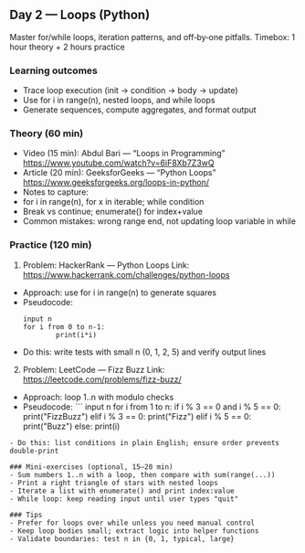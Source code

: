 ## Day 2 — Loops (Python)

Master for/while loops, iteration patterns, and off‑by‑one pitfalls. Timebox: 1 hour theory + 2 hours practice

### Learning outcomes
- Trace loop execution (init → condition → body → update)
- Use for i in range(n), nested loops, and while loops
- Generate sequences, compute aggregates, and format output

 ### Theory (60 min)
- Video (15 min): Abdul Bari — “Loops in Programming”
https://www.youtube.com/watch?v=6iF8Xb7Z3wQ
- Article (20 min): GeeksforGeeks — “Python Loops”
https://www.geeksforgeeks.org/loops-in-python/
- Notes to capture:
- for i in range(n), for x in iterable; while condition
- Break vs continue; enumerate() for index+value
- Common mistakes: wrong range end, not updating loop variable in while

### Practice (120 min)

1) Problem: HackerRank — Python Loops
Link: https://www.hackerrank.com/challenges/python-loops
- Approach: use for i in range(n) to generate squares
- Pseudocode:
  ```
  input n
  for i from 0 to n-1:
          print(i*i)
  ```
- Do this: write tests with small n (0, 1, 2, 5) and verify output lines

 2) Problem: LeetCode — Fizz Buzz
Link: https://leetcode.com/problems/fizz-buzz/
- Approach: loop 1..n with modulo checks
- Pseudocode:
                         ```
input n
for i from 1 to n:
if i % 3 == 0 and i % 5 == 0: print("FizzBuzz")
elif i % 3 == 0: print("Fizz")
elif i % 5 == 0: print("Buzz")
else: print(i)
```
- Do this: list conditions in plain English; ensure order prevents double-print

### Mini-exercises (optional, 15–20 min)
- Sum numbers 1..n with a loop, then compare with sum(range(...))
- Print a right triangle of stars with nested loops
- Iterate a list with enumerate() and print index:value
- While loop: keep reading input until user types "quit"

### Tips
- Prefer for loops over while unless you need manual control
- Keep loop bodies small; extract logic into helper functions
- Validate boundaries: test n in {0, 1, typical, large}
